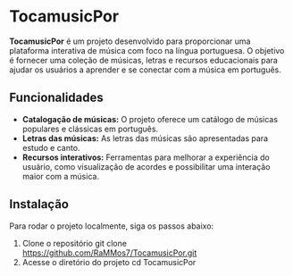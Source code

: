 # TocamusicPor

**TocamusicPor** é um projeto desenvolvido para proporcionar uma plataforma interativa de música com foco na língua portuguesa. O objetivo é fornecer uma coleção de músicas, letras e recursos educacionais para ajudar os usuários a aprender e se conectar com a música em português.

## Funcionalidades

- **Catalogação de músicas:** O projeto oferece um catálogo de músicas populares e clássicas em português.
- **Letras das músicas:** As letras das músicas são apresentadas para estudo e canto.
- **Recursos interativos:** Ferramentas para melhorar a experiência do usuário, como visualização de acordes e possibilitar uma interação maior com a música.

## Instalação

Para rodar o projeto localmente, siga os passos abaixo:

 1. Clone o repositório
git clone https://github.com/RaMMos7/TocamusicPor.git
 2. Acesse o diretório do projeto
cd TocamusicPor









